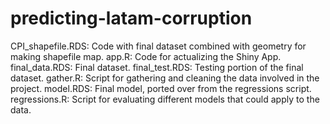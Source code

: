 # predicting-latam-corruption

CPI_shapefile.RDS: Code with final dataset combined with geometry for making shapefile map. 
app.R: Code for actualizing the Shiny App. 
final_data.RDS: Final dataset. 
final_test.RDS: Testing portion of the final dataset. 
gather.R: Script for gathering and cleaning the data involved in the project. 
model.RDS: Final model, ported over from the regressions script. 
regressions.R: Script for evaluating different models that could apply to the data. 

